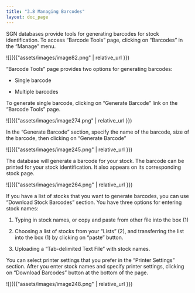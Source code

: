 ```yaml
---
title: "3.8 Managing Barcodes"
layout: doc_page
---
```


SGN databases provide tools for generating barcodes for stock identification. To access “Barcode Tools” page, clicking on “Barcodes” in the “Manage” menu.

![]({{"assets/images/image82.png" | relative_url }})

“Barcode Tools” page provides two options for generating barcodes:

-   Single barcode

-   Multiple barcodes

To generate single barcode, clicking on “Generate Barcode” link on the “Barcode Tools” page.

![]({{"assets/images/image274.png" | relative_url }})

In the “Generate Barcode” section, specify the name of the barcode, size of the barcode, then clicking on “Generate Barcode”

![]({{"assets/images/image245.png" | relative_url }})

The database will generate a barcode for your stock. The barcode can be printed for your stock identification. It also appears on its corresponding stock page.

![]({{"assets/images/image264.png" | relative_url }})

If you have a list of stocks that you want to generate barcodes, you can use “Download Stock Barcodes” section. You have three options for entering stock names:

1.  Typing in stock names, or copy and paste from other file into the box (1)

2.  Choosing a list of stocks from your “Lists” (2), and transferring the list into the box (1) by clicking on “paste” button.

3.  Uploading a “Tab-delimited Text File” with stock names.

You can select printer settings that you prefer in the “Printer Settings” section. After you enter stock names and specify printer settings, clicking on “Download Barcodes” button at the bottom of the page.

![]({{"assets/images/image248.png" | relative_url }})
